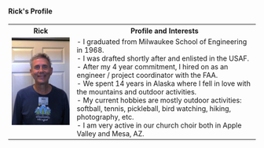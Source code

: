 	
 #### Rick's Profile
<table>
  <tr>
    <th>Rick</td>
    <th>Profile and Interests</td>
  </tr>
  <tr>
      <td valign="top">
      <a href="./Rick.JPG">
      <img src="./Thumbnails/Rick-T.jpg">
      </a>
      </td
  <tr>
      <td valign="top">
		  - I graduated from Milwaukee School of Engineering in 1968. </br> 
		  - I was drafted shortly after and enlisted in the USAF.  </br>
		  - After my 4 year commitment, I hired on as an engineer / project coordinator with the FAA.  </br>  
		  - We spent 14 years in Alaska where I fell in love with the mountains and outdoor activities. </br>
		  - My current hobbies are mostly outdoor activities: softball, tennis, pickleball, bird watching, hiking, photography, etc.  </br>       
		  - I am very active in our church choir both in Apple Valley and Mesa, AZ.  			 
      </td>
  </tr>
 </table>	
 
